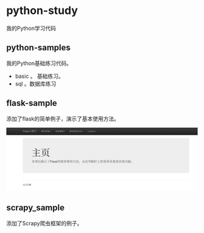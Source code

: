 # python-study

我的Python学习代码

## python-samples
我的Python基础练习代码。

  - basic 。 基础练习。
  - sql 。数据库练习
  
## flask-sample

添加了flask的简单例子，演示了基本使用方法。

![运行截图](flask-sample/flask-sample.PNG)

## scrapy_sample
添加了Scrapy爬虫框架的例子。
